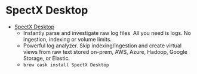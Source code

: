 # SpectX Desktop
- [SpectX Desktop](https://www.spectx.com/)
  -  Instantly parse and investigate raw log files  All you need is logs. No ingestion, indexing or volume limits.
  - Powerful log analyzer. Skip indexing/ingestion and create virtual views from raw text stored on-prem, AWS, Azure, Hadoop, Google Storage, or Elastic.
  - `brew cask install SpectX Desktop`

